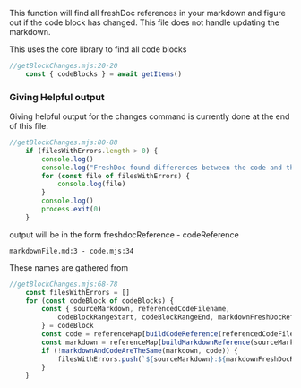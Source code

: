 This function will find all freshDoc references in your markdown and figure out if the code
block has changed. This file does not handle updating the markdown.

This uses the core library to find all code blocks
``` javascript @freshdoc ./getBlockChanges.mjs:20-20
//getBlockChanges.mjs:20-20
    const { codeBlocks } = await getItems()
```



### Giving Helpful output
Giving helpful output for the changes command is currently done at the end of this file.
``` javascript @freshdoc ./getBlockChanges.mjs:80-88
//getBlockChanges.mjs:80-88
    if (filesWithErrors.length > 0) {
        console.log()
        console.log("FreshDoc️ found differences between the code and the docs")
        for (const file of filesWithErrors) {
            console.log(file)
        }
        console.log()
        process.exit(0)
    }
```

output will be in the form freshdocReference - codeReference
```
markdownFile.md:3 - code.mjs:34
```

These names are gathered from 
``` javascript @freshdoc ./getBlockChanges.mjs:68-78
//getBlockChanges.mjs:68-78
    const filesWithErrors = []
    for (const codeBlock of codeBlocks) {
        const { sourceMarkdown, referencedCodeFilename,
            codeBlockRangeStart, codeBlockRangeEnd, markdownFreshDocReferenceLineNumber,
        } = codeBlock
        const code = referenceMap[buildCodeReference(referencedCodeFilename, codeBlockRangeStart)]
        const markdown = referenceMap[buildMarkdownReference(sourceMarkdown, markdownFreshDocReferenceLineNumber)]
        if (!markdownAndCodeAreTheSame(markdown, code)) {
            filesWithErrors.push(`${sourceMarkdown}:${markdownFreshDocReferenceLineNumber} - ${referencedCodeFilename}:${codeBlockRangeStart}`)
        }
    }
```
